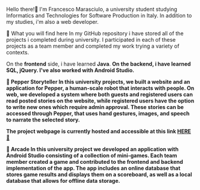 Hello there!👋
I'm Francesco Marasciulo, a university student studying Informatics and Technologies for Software Production in Italy.
In addition to my studies, i'm also a web developer.

🔭 What you will find here
In my GitHub repository i have stored all of the projects i completed during university. I participated in each of these projects as a team member and completed my work trying a variety of contexts.

On the <b>frontend</b> side, i have learned <b>Java</b>.
<b>
On the <b>backend</b>, i have learned <b>SQL</b>, <b>jQuery</b>.
I've also worked with <b>Android Studio</b>.

🤖 Pepper Storyteller
In this university projects, we built a website and an application for Pepper, a human-scale robot that interacts with people. On web, we developed a system where both guests and registered users can read posted stories on the website, while registered users have the option to write new ones which require admin approval. These stories can be accessed through Pepper, that uses hand gestures, images, and speech to narrate the selected story.

The project webpage is currently hosted and accessible at this link  [HERE 🔗](https://pepper4storytelling.altervista.org/index.php)


📱 Arcade
In this university project we developed an application with Android Studio consisting of a collection of mini-games. Each team member created a game and contributed to the frontend and backend implementation of the app. The app includes an online database that stores game results and displays them on a scoreboard, as well as a local database that allows for offline data storage.

<!--
VincenzoMuolo/vincenzomuolo is a ✨ special ✨ repository because its README.md (this file) appears on your GitHub profile.

Here are some ideas to get you started:

🔭 I’m currently working on ...
🌱 I’m currently learning ...
👯 I’m looking to collaborate on ...
🤔 I’m looking for help with ...
💬 Ask me about ...
📫 How to reach me: ...
😄 Pronouns: no
⚡ Fun fact: ...
-->
